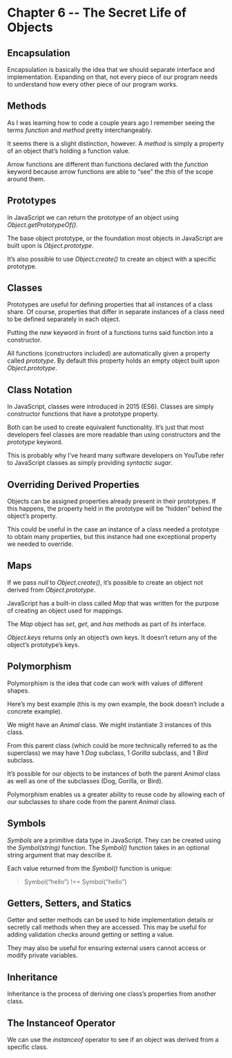 # Chapter 6 -- The Secret Life of Objects

## Encapsulation

Encapsulation is basically the idea that we should separate interface and implementation. Expanding on that, not every piece of our program needs to understand how every other piece of our program works.

## Methods

As I was learning how to code a couple years ago I remember seeing the terms _function_ and _method_ pretty interchangeably.

It seems there is a slight distinction, however. A _method_ is simply a property of an object that’s holding a function value.

Arrow functions are different than functions declared with the _function_ keyword because arrow functions are able to “see” the _this_ of the scope around them.

## Prototypes

In JavaScript we can return the prototype of an object using _Object.getPrototypeOf()_.

The base object prototype, or the foundation most objects in JavaScript are built upon is _Object.prototype_.

It’s also possible to use _Object.create()_ to create an object with a specific prototype.

## Classes

Prototypes are useful for defining properties that all instances of a class share. Of course, properties that differ in separate instances of a class need to be defined separately in each object.

Putting the _new_ keyword in front of a functions turns said function into a constructor.

All functions (constructors included) are automatically given a property called _prototype_. By default this property holds an empty object built upon _Object.prototype_.

## Class Notation

In JavaScript, classes were introduced in 2015 (ES6). Classes are simply constructor functions that have a prototype property.

Both can be used to create equivalent functionality. It’s just that most developers feel classes are more readable than using constructors and the _prototype_ keyword.

This is probably why I’ve heard many software developers on YouTube refer to JavaScript classes as simply providing _syntactic sugar_.

## Overriding Derived Properties

Objects can be assigned properties already present in their prototypes. If this happens, the property held in the prototype will be “hidden” behind the object’s property.

This could be useful in the case an instance of a class needed a prototype to obtain many properties, but this instance had one exceptional property we needed to override.

## Maps

If we pass _null_ to _Object.create()_, it’s possible to create an object not derived from _Object.prototype_.

JavaScript has a built-in class called _Map_ that was written for the purpose of creating an object used for mappings.

The _Map_ object has _set_, _get_, and _has_ methods as part of its interface.

_Object.keys_ returns only an object’s own keys. It doesn’t return any of the object’s prototype’s keys.

## Polymorphism

Polymorphism is the idea that code can work with values of different shapes.

Here’s my best example (this is my own example, the book doesn’t include a concrete example).

We might have an _Animal_ class. We might instantiate 3 instances of this class.

From this parent class (which could be more technically referred to as the superclass) we may have 1 _Dog_ subclass, 1 _Gorilla_ subclass, and 1 _Bird_ subclass.

It’s possible for our objects to be instances of both the parent _Animal_ class as well as one of the subclasses (Dog, Gorilla, or Bird).

Polymorphism enables us a greater ability to reuse code by allowing each of our subclasses to share code from the parent _Animal_ class.

## Symbols

_Symbols_ are a primitive data type in JavaScript. They can be created using the _Symbol(string)_ function. The _Symbol()_ function takes in an optional string argument that may describe it.

Each value returned from the _Symbol()_ function is unique:

> Symbol(“hello”) !== Symbol(“hello”)

## Getters, Setters, and Statics

Getter and setter methods can be used to hide implementation details or secretly call methods when they are accessed. This may be useful for adding validation checks around getting or setting a value.

They may also be useful for ensuring external users cannot access or modify private variables.

## Inheritance

Inheritance is the process of deriving one class’s properties from another class.

## The Instanceof Operator

We can use the _instanceof_ operator to see if an object was derived from a specific class.
